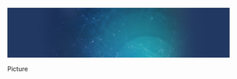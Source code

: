 ![Alt text](https://github.com/EmulateSpace/PictureSet/blob/master/github/readme_top.jpg)


Picture
